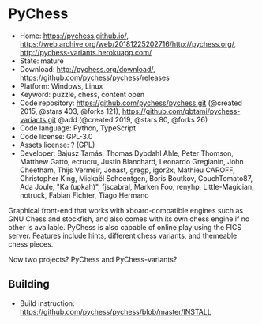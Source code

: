 # PyChess

- Home: https://pychess.github.io/, https://web.archive.org/web/20181225202716/http://pychess.org/, http://pychess-variants.herokuapp.com/
- State: mature
- Download: http://pychess.org/download/, https://github.com/pychess/pychess/releases
- Platform: Windows, Linux
- Keyword: puzzle, chess, content open
- Code repository: https://github.com/pychess/pychess.git (@created 2015, @stars 403, @forks 121), https://github.com/gbtami/pychess-variants.git @add (@created 2019, @stars 80, @forks 26)
- Code language: Python, TypeScript
- Code license: GPL-3.0
- Assets license: ? (GPL)
- Developer: Bajusz Tamás, Thomas Dybdahl Ahle, Peter Thomson, Matthew Gatto, ecrucru, Justin Blanchard, Leonardo Gregianin, John Cheetham, Thijs Vermeir, Jonast, gregp, igor2x, Mathieu CAROFF, Christopher King, Mickaël Schoentgen, Boris Boutkov, CouchTomato87, Ada Joule, "Ka (upkah)", fjscabral, Marken Foo, renyhp, Little-Magician, notruck, Fabian Fichter, Tiago Hermano

Graphical front-end that works with xboard-compatible engines such as GNU Chess and stockfish, and also comes with its own chess engine if no other is available.
PyChess is also capable of online play using the FICS server. Features include hints, different chess variants, and themeable chess pieces.

Now two projects? PyChess and PyChess-variants?

## Building

- Build instruction: https://github.com/pychess/pychess/blob/master/INSTALL
